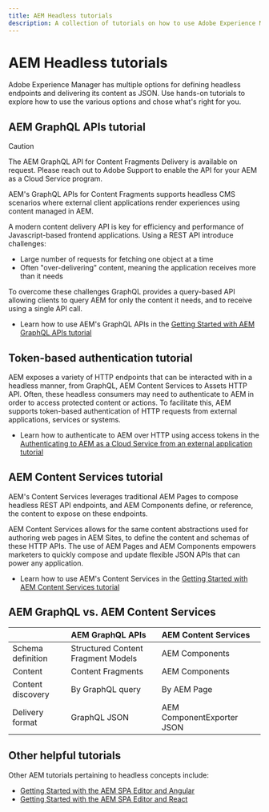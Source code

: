 ```yaml
---
title: AEM Headless tutorials
description: A collection of tutorials on how to use Adobe Experience Manager as a Headless CMS.
---
```


# AEM Headless tutorials

Adobe Experience Manager has multiple options for defining headless endpoints and delivering its content as JSON. Use hands-on tutorials to explore how to use the various options and chose what's right for you.

## AEM GraphQL APIs tutorial

>[!CAUTION]
>
> The AEM GraphQL API for Content Fragments Delivery is available on request.
> Please reach out to Adobe Support to enable the API for your AEM as a Cloud Service program.

AEM's GraphQL APIs for Content Fragments
supports headless CMS scenarios where external client applications render experiences using content managed in AEM.

A modern content delivery API is key for efficiency and performance of Javascript-based frontend applications. Using a REST API introduce challenges:  

* Large number of requests for fetching one object at a time
* Often "over-delivering" content, meaning the application receives more than it needs

To overcome these challenges GraphQL provides a query-based API allowing clients to query AEM for only the content it needs, and to receive using a single API call.

* Learn how to use AEM's GraphQL APIs in the [Getting Started with AEM GraphQL APIs tutorial](./graphql/overview.md)

## Token-based authentication tutorial

AEM exposes a variety of HTTP endpoints that can be interacted with in a headless manner, from GraphQL, AEM Content Services to Assets HTTP API. Often, these headless consumers may need to authenticate to AEM in order to access protected content or actions. To facilitate this, AEM supports token-based authentication of HTTP requests from external applications, services or systems. 

* Learn how to authenticate to AEM over HTTP using access tokens in the [Authenticating to AEM as a Cloud Service from an external application tutorial](./authentication/overview.md)

## AEM Content Services tutorial

AEM's Content Services leverages traditional AEM Pages to compose headless REST API endpoints, and AEM Components define, or reference, the content to expose on these endpoints.

AEM Content Services allows for the same content abstractions used for authoring web pages in AEM Sites, to define the content and schemas of these HTTP APIs. The use of AEM Pages and AEM Components empowers marketers to quickly compose and update flexible JSON APIs that can power any application.

* Learn how to use AEM's Content Services in the [Getting Started with AEM Content Services tutorial](./content-services/overview.md)

## AEM GraphQL vs. AEM Content Services

|                                | AEM GraphQL APIs | AEM Content Services | 
|--------------------------------|:-----------------|:---------------------|
| Schema definition | Structured Content Fragment Models | AEM Components |
| Content | Content Fragments | AEM Components |
| Content discovery | By GraphQL query | By AEM Page |
| Delivery format | GraphQL JSON | AEM ComponentExporter JSON |

## Other helpful tutorials

Other AEM tutorials pertaining to headless concepts include:

* [Getting Started with the AEM SPA Editor and Angular](https://experienceleague.adobe.com/docs/experience-manager-learn/spa-angular-tutorial/overview.html)
* [Getting Started with the AEM SPA Editor and React](https://experienceleague.adobe.com/docs/experience-manager-learn/spa-react-tutorial/overview.html)
